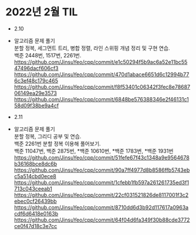 # 2022년 2월 TIL

- 2.10   
- 알고리즘 문제 풀기  
분할 정복, 세그먼트 트리, 병합 정렬, 라인 스위핑 개념 정리 및 구현 연습.  
백준 2448번, 1517번, 2261번.   
https://github.com/JinsuYeo/cpp/commit/e1c50294f5b9ac6a52e11bc5547496dacf606cf3   
https://github.com/JinsuYeo/cpp/commit/470d1abace6651d6c12994b776c3ef48c179c465   
https://github.com/JinsuYeo/cpp/commit/f8f53401c06342f3fec8e7868706149ea29e3573   
https://github.com/JinsuYeo/cpp/commit/6848be576388346e2f46131c158d09f38be9a4cf   
   
   
- 2.11   
- 알고리즘 문제 풀기   
분할 정복, 그리디 공부 및 연습.   
백준 2261번 분할 정복 이용해 풀어보기.   
백준 11047번, 백준 2875번, *백준 10610번, *백준 1783번, *백준 1931번   
https://github.com/JinsuYeo/cpp/commit/51fefe67f43c1348a9e9564678b36168bce8dc6b
https://github.com/JinsuYeo/cpp/commit/90a7ff4977d8b8586ffb5743ebc5a514cbd0ece8
https://github.com/JinsuYeo/cpp/commit/1cfebb1fb597a261261735ed3f1713c043ceeab1
https://github.com/JinsuYeo/cpp/commit/22cf031521826de8117001f3c2ebec0cf26439bb
https://github.com/JinsuYeo/cpp/commit/8710dd6d3b92d117617a0963acdf6d6418e0163b
https://github.com/JinsuYeo/cpp/commit/64f04d6fa349f30b88cde3772ce0f47d18c3e7cc



